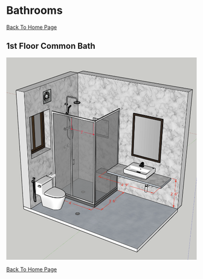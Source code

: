 

# Bathrooms

[Back To Home Page](README.md)


## 1st Floor Common Bath

![Side View 1](1stFlrCommon.png)


[Back To Home Page](README.md)